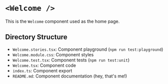 # `<Welcome />`

This is the `Welcome` component used as the home page.

## Directory Structure

- `Welcome.stories.tsx`: Component playground (`npm run test:playground`)
- `Welcome.module.css`: Component styles
- `Welcome.test.tsx`: Component tests (`npm run test:unit`)
- `Welcome.tsx`: Component code
- `index.ts`: Component export
- `README.md`: Component documentation (hey, that's me!)
